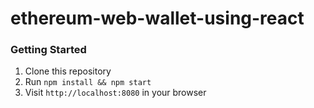 # ethereum-web-wallet-using-react

### Getting Started
1. Clone this repository
2. Run `npm install && npm start`
3. Visit `http://localhost:8080` in your browser
